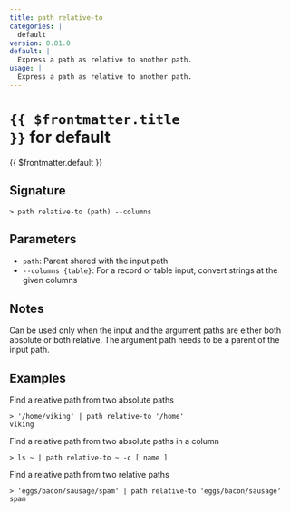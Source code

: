 ```yaml
---
title: path relative-to
categories: |
  default
version: 0.81.0
default: |
  Express a path as relative to another path.
usage: |
  Express a path as relative to another path.
---
```


# <code>{{ $frontmatter.title }}</code> for default

<div class='command-title'>{{ $frontmatter.default }}</div>

## Signature

```> path relative-to (path) --columns```

## Parameters

 -  `path`: Parent shared with the input path
 -  `--columns {table}`: For a record or table input, convert strings at the given columns

## Notes
Can be used only when the input and the argument paths are either both
absolute or both relative. The argument path needs to be a parent of the input
path.
## Examples

Find a relative path from two absolute paths
```shell
> '/home/viking' | path relative-to '/home'
viking
```

Find a relative path from two absolute paths in a column
```shell
> ls ~ | path relative-to ~ -c [ name ]

```

Find a relative path from two relative paths
```shell
> 'eggs/bacon/sausage/spam' | path relative-to 'eggs/bacon/sausage'
spam
```
